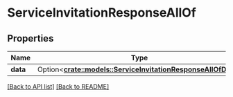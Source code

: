 # ServiceInvitationResponseAllOf

## Properties

Name | Type | Description | Notes
------------ | ------------- | ------------- | -------------
**data** | Option<[**crate::models::ServiceInvitationResponseAllOfData**](ServiceInvitationResponseAllOfData.md)> |  | 

[[Back to API list]](../README.md#documentation-for-api-endpoints) [[Back to README]](../README.md)


